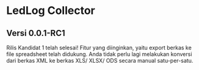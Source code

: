 # LedLog Collector
## Versi 0.0.1-RC1

Rilis Kandidat 1 telah selesai!
Fitur yang diinginkan, yaitu export berkas ke file spreadsheet telah didukung. Anda tidak perlu lagi melakukan konversi dari berkas XML ke berkas XLS/ XLSX/ ODS secara manual satu-per-satu.
